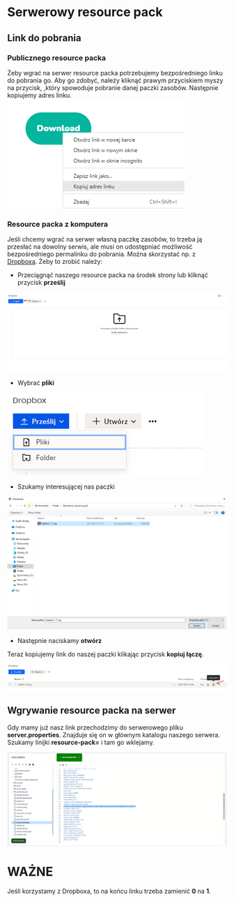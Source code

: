 # Serwerowy resource pack
## Link do pobrania
### Publicznego resource packa

Żeby wgrać na serwer resource packa potrzebujemy bezpośredniego linku do pobrania go. Aby go zdobyć, należy kliknąć prawym przyciskiem myszy na przycisk, ,który spowoduje pobranie danej paczki zasobów. Następnie kopiujemy adres linku.
![1](img/resourcepack/1.png)

### Resource packa z komputera

Jeśli chcemy wgrać na serwer własną paczkę zasobów, to trzeba ją przesłać na dowolny serwis, ale musi on udostępniać możliwość bezpośredniego permalinku do pobrania. Można skorzystać np. z [Dropboxa](https://www.dropbox.com/). 
Żeby to zrobić należy:
* Przeciągnąć naszego resource packa na środek strony lub kliknąć przycisk **prześlij**

![1](img/resourcepack/2.png)
* Wybrać **pliki**

![1](img/resourcepack/3.png)
* Szukamy interesującej nas paczki

![1](img/resourcepack/4.png)
* Następnie naciskamy **otwórz**

Teraz kopiujemy link do naszej paczki klikając przycisk **kopiuj łączę**.

![1](img/resourcepack/5.png)

## Wgrywanie resource packa na serwer
Gdy mamy już nasz link przechodzimy do serwerowego pliku **server.properties**. Znajduje się on w głównym katalogu naszego serwera.
Szukamy linijki **resource-pack=** i tam go wklejamy.

![1](img/resourcepack/6.png)

# WAŻNE
Jeśli korzystamy z Dropboxa, to na końcu linku trzeba zamienić **0** na **1**.
